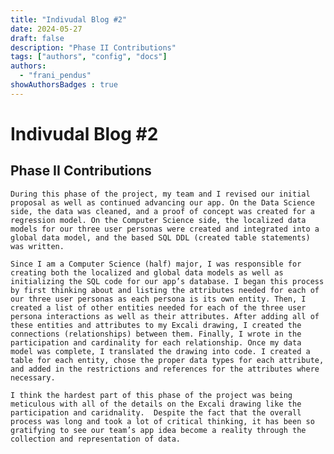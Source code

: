 ```yaml
---
title: "Indivudal Blog #2"
date: 2024-05-27
draft: false
description: "Phase II Contributions"
tags: ["authors", "config", "docs"]
authors:
  - "frani_pendus"
showAuthorsBadges : true
---
```


# Indivudal Blog #2
## Phase II Contributions


	During this phase of the project, my team and I revised our initial proposal as well as continued advancing our app. On the Data Science side, the data was cleaned, and a proof of concept was created for a regression model. On the Computer Science side, the localized data models for our three user personas were created and integrated into a global data model, and the based SQL DDL (created table statements) was written.
	
    Since I am a Computer Science (half) major, I was responsible for creating both the localized and global data models as well as initializing the SQL code for our app’s database. I began this process by first thinking about and listing the attributes needed for each of our three user personas as each persona is its own entity. Then, I created a list of other entities needed for each of the three user persona interactions as well as their attributes. After adding all of these entities and attributes to my Excali drawing, I created the connections (relationships) between them. Finally, I wrote in the participation and cardinality for each relationship. Once my data model was complete, I translated the drawing into code. I created a table for each entity, chose the proper data types for each attribute, and added in the restrictions and references for the attributes where necessary.
	
    I think the hardest part of this phase of the project was being meticulous with all of the details on the Excali drawing like the participation and caridnality.  Despite the fact that the overall process was long and took a lot of critical thinking, it has been so gratifying to see our team’s app idea become a reality through the collection and representation of data. 

